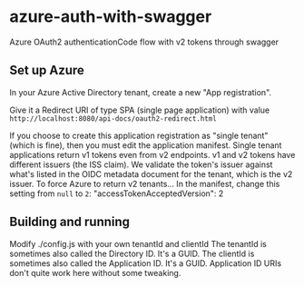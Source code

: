 # azure-auth-with-swagger

Azure OAuth2 authenticationCode flow with v2 tokens through swagger

## Set up Azure

In your Azure Active Directory tenant, create a new "App registration".

Give it a Redirect URI of type SPA (single page application) with value `http://localhost:8080/api-docs/oauth2-redirect.html`

If you choose to create this application registration as "single tenant" (which is fine), then you must edit the application manifest. Single tenant applications return v1 tokens even from v2 endpoints. v1 and v2 tokens have different issuers (the ISS claim). We validate the token's issuer against what's listed in the OIDC metadata document for the tenant, which is the v2 issuer. To force Azure to return v2 tenants...
In the manifest, change this setting from `null` to `2`:
"accessTokenAcceptedVersion": 2

## Building and running

Modify ./config.js with your own tenantId and clientId
The tenantId is sometimes also called the Directory ID. It's a GUID.
The clientId is sometimes also called the Application ID. It's a GUID.
Application ID URIs don't quite work here without some tweaking.
